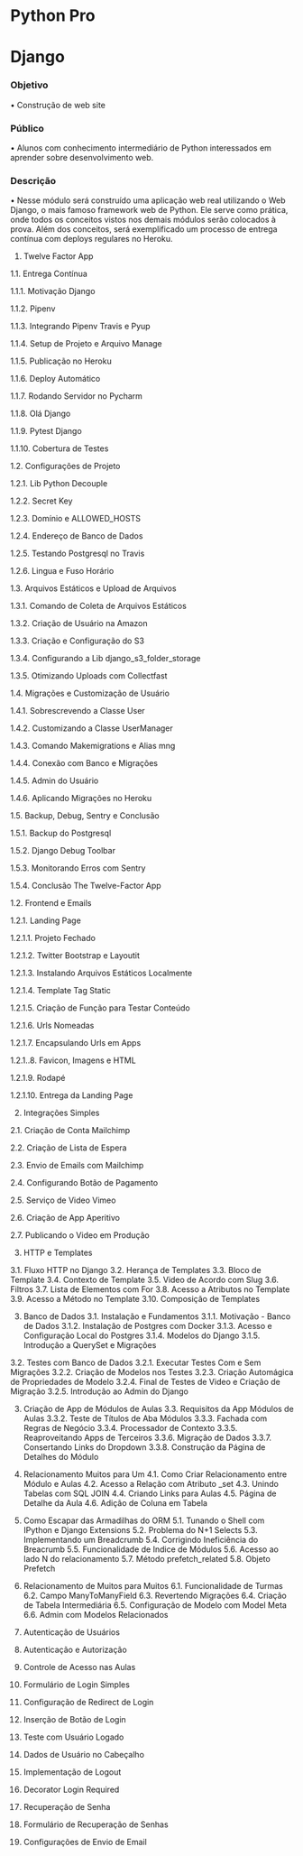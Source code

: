 # Python Pro

# Django

### Objetivo
•	Construção de web site

### Público
•	Alunos com conhecimento intermediário de Python interessados em aprender sobre desenvolvimento web.

### Descrição
•	Nesse módulo será construído uma aplicação web real utilizando o Web Django, o mais famoso framework web de Python. Ele serve como prática, onde todos os conceitos vistos nos demais módulos serão colocados à prova.
Além dos conceitos, será exemplificado um processo de entrega contínua com deploys regulares no Heroku.

1.	Twelve Factor App

1.1.	Entrega Contínua

1.1.1.	Motivação Django

1.1.2.	Pipenv

1.1.3.	Integrando Pipenv Travis e Pyup

1.1.4.	Setup de Projeto e Arquivo Manage

1.1.5.	Publicação no Heroku

1.1.6.	Deploy Automático

1.1.7.	Rodando Servidor no Pycharm

1.1.8.	Olá Django

1.1.9.	Pytest Django

1.1.10.	Cobertura de Testes

1.2.	Configurações de Projeto

1.2.1.	Lib Python Decouple

1.2.2.	Secret Key

1.2.3.	Domínio e ALLOWED_HOSTS

1.2.4.	Endereço de Banco de Dados

1.2.5.	Testando Postgresql no Travis

1.2.6.	Lingua e Fuso Horário

1.3.	Arquivos Estáticos e Upload de Arquivos

1.3.1.	Comando de Coleta de Arquivos Estáticos

1.3.2.	Criação de Usuário na Amazon

1.3.3.	Criação e Configuração do S3

1.3.4.	Configurando a Lib django_s3_folder_storage

1.3.5.	Otimizando Uploads com Collectfast

1.4.	Migrações e Customização de Usuário

1.4.1.	Sobrescrevendo a Classe User

1.4.2.	Customizando a Classe UserManager

1.4.3.	Comando Makemigrations e Alias mng

1.4.4.	Conexão com Banco e Migrações

1.4.5.	Admin do Usuário

1.4.6.	Aplicando Migrações no Heroku

1.5.	Backup, Debug, Sentry e Conclusão

1.5.1.	Backup do Postgresql

1.5.2.	Django Debug Toolbar

1.5.3.	Monitorando Erros com Sentry

1.5.4.	Conclusão The Twelve-Factor App

1.2.	Frontend e Emails

1.2.1.	Landing Page

1.2.1.1.	Projeto Fechado

1.2.1.2.	Twitter Bootstrap e Layoutit

1.2.1.3.	Instalando Arquivos Estáticos Localmente

1.2.1.4.	Template Tag Static

1.2.1.5.	Criação de Função para Testar Conteúdo

1.2.1.6.	Urls Nomeadas

1.2.1.7.	Encapsulando Urls em Apps

1.2.1..8.	Favicon, Imagens e HTML

1.2.1.9.	Rodapé

1.2.1.10.	Entrega da Landing Page

2.	Integrações Simples

2.1.	Criação de Conta Mailchimp

2.2.	Criação de Lista de Espera

2.3.	Envio de Emails com Mailchimp

2.4.	Configurando Botão de Pagamento

2.5.	Serviço de Video Vimeo

2.6.	Criação de App Aperitivo

2.7.	Publicando o Video em Produção

3.	HTTP e Templates

3.1.	Fluxo HTTP no Django
3.2.	Herança de Templates
3.3.	Bloco de Template
3.4.	Contexto de Template
3.5.	Video de Acordo com Slug
3.6.	Filtros
3.7.	Lista de Elementos com For
3.8.	Acesso a Atributos no Template
3.9.	Acesso a Método no Template
3.10.	Composição de Templates

3.	Banco de Dados
3.1.	Instalação e Fundamentos
3.1.1.	Motivação - Banco de Dados
3.1.2.	Instalação de Postgres com Docker
3.1.3.	Acesso e Configuração Local do Postgres
3.1.4.	Modelos do Django
3.1.5.	Introdução a QuerySet e Migrações

3.2.	Testes com Banco de Dados
3.2.1.	Executar Testes Com e Sem Migrações
3.2.2.	Criação de Modelos nos Testes
3.2.3.	Criação Automágica de Propriedades de Modelo
3.2.4.	Final de Testes de Video e Criação de Migração
3.2.5.	Introdução ao Admin do Django

3.	Criação de App de Módulos de Aulas
3.3.	Requisitos da App Módulos de Aulas
3.3.2.	Teste de Títulos de Aba Módulos
3.3.3.	Fachada com Regras de Negócio
3.3.4.	Processador de Contexto
3.3.5.	Reaproveitando Apps de Terceiros
3.3.6.	Migração de Dados
3.3.7.	Consertando Links do Dropdown
3.3.8.	Construção da Página de Detalhes do Módulo

4.	Relacionamento Muitos para Um
4.1.	Como Criar Relacionamento entre Módulo e Aulas
4.2.	Acesso a Relação com Atributo _set
4.3.	Unindo Tabelas com SQL JOIN
4.4.	Criando Links para Aulas
4.5.	Página de Detalhe da Aula
4.6.	Adição de Coluna em Tabela

5.	Como Escapar das Armadilhas do ORM
5.1.	Tunando o Shell com IPython e Django Extensions
5.2.	Problema do N+1 Selects
5.3.	Implementando um Breadcrumb
5.4.	Corrigindo Ineficiência do Breacrumb
5.5.	Funcionalidade de Indice de Módulos
5.6.	Acesso ao lado N do relacionamento
5.7.	Método prefetch_related
5.8.	Objeto Prefetch

6.	Relacionamento de Muitos para Muitos
6.1.	Funcionalidade de Turmas
6.2.	Campo ManyToManyField
6.3.	Revertendo Migrações
6.4.	Criação de Tabela Intermediária
6.5.	Configuração de Modelo com Model Meta
6.6.	Admin com Modelos Relacionados

4.	Autenticação de Usuários
1.	Autenticação e Autorização
1.	Controle de Acesso nas Aulas
2.	Formulário de Login Simples
3.	Configuração de Redirect de Login
4.	Inserção de Botão de Login
5.	Teste com Usuário Logado
6.	Dados de Usuário no Cabeçalho
7.	Implementação de Logout
8.	Decorator Login Required

2.	Recuperação de Senha
1.	Formulário de Recuperação de Senhas
2.	Configurações de Envio de Email

